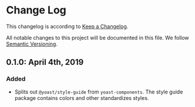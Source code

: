 # Change Log

This changelog is according to [Keep a Changelog](http://keepachangelog.com).

All notable changes to this project will be documented in this file.
We follow [Semantic Versioning](http://semver.org/).

## 0.1.0: April 4th, 2019

### Added

* Splits out `@yoast/style-guide` from `yoast-components`. The style guide package contains colors and other standardizes styles.
